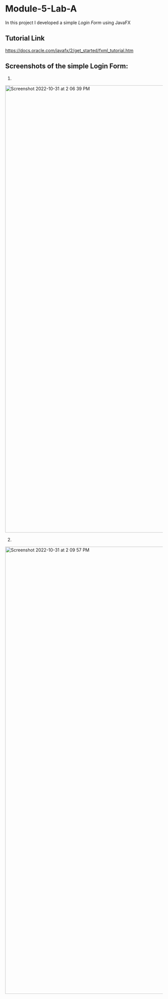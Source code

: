 # Module-5-Lab-A

In this project I developed a simple _Login Form_ using JavaFX



## Tutorial Link
https://docs.oracle.com/javafx/2/get_started/fxml_tutorial.htm


## Screenshots of the simple Login Form:
1. 
<img width="1429" alt="Screenshot 2022-10-31 at 2 06 39 PM" src="https://user-images.githubusercontent.com/98849706/199083172-473351d3-a36e-495d-9968-c0f479548980.png">



2. 
<img width="1429" alt="Screenshot 2022-10-31 at 2 09 57 PM" src="https://user-images.githubusercontent.com/98849706/199083702-20009a38-8264-4237-aead-db3cf8bb1565.png">





